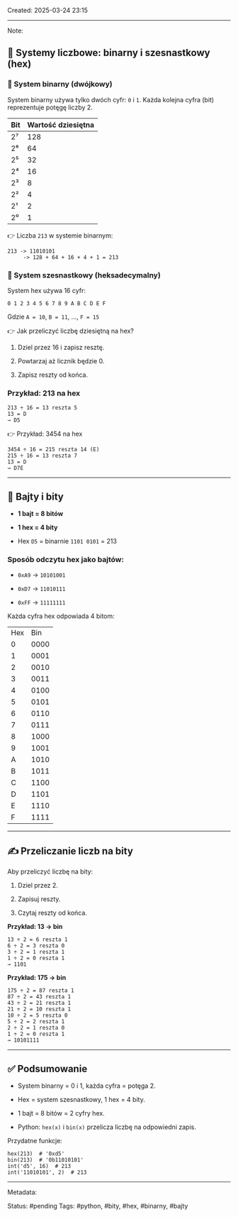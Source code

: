 Created: 2025-03-24 23:15

--- 
Note: 
## 🔢 Systemy liczbowe: binarny i szesnastkowy (hex)

### 🔹 System binarny (dwójkowy)

System binarny używa tylko dwóch cyfr: `0` i `1`. Każda kolejna cyfra (bit) reprezentuje potęgę liczby 2.

|Bit|Wartość dziesiętna|
|---|---|
|2⁷|128|
|2⁶|64|
|2⁵|32|
|2⁴|16|
|2³|8|
|2²|4|
|2¹|2|
|2⁰|1|

👉 Liczba `213` w systemie binarnym:

```
213 -> 11010101
     -> 128 + 64 + 16 + 4 + 1 = 213
```

### 🔹 System szesnastkowy (heksadecymalny)

System hex używa 16 cyfr:

```
0 1 2 3 4 5 6 7 8 9 A B C D E F
```

Gdzie `A = 10`, `B = 11`, ..., `F = 15`

👉 Jak przeliczyć liczbę dziesiętną na hex?

1. Dziel przez 16 i zapisz resztę.
    
2. Powtarzaj aż licznik będzie 0.
    
3. Zapisz reszty od końca.
    

### Przykład: 213 na hex

```
213 ÷ 16 = 13 reszta 5
13 = D
→ D5
```

👉 Przykład: 3454 na hex

```
3454 ÷ 16 = 215 reszta 14 (E)
215 ÷ 16 = 13 reszta 7
13 = D
→ D7E
```

---

## 🧠 Bajty i bity

- **1 bajt = 8 bitów**
    
- **1 hex = 4 bity**
    
- Hex `D5` = binarnie `1101 0101` = 213
    

### Sposób odczytu hex jako bajtów:

- `0xA9` → `10101001`
    
- `0xD7` → `11010111`
    
- `0xFF` → `11111111`
    

Każda cyfra hex odpowiada 4 bitom:

|   |   |
|---|---|
|Hex|Bin|
|0|0000|
|1|0001|
|2|0010|
|3|0011|
|4|0100|
|5|0101|
|6|0110|
|7|0111|
|8|1000|
|9|1001|
|A|1010|
|B|1011|
|C|1100|
|D|1101|
|E|1110|
|F|1111|

---

## ✍️ Przeliczanie liczb na bity

Aby przeliczyć liczbę na bity:

1. Dziel przez 2.
    
2. Zapisuj reszty.
    
3. Czytaj reszty od końca.
    

**Przykład: 13 → bin**

```
13 ÷ 2 = 6 reszta 1
6 ÷ 2 = 3 reszta 0
3 ÷ 2 = 1 reszta 1
1 ÷ 2 = 0 reszta 1
→ 1101
```

**Przykład: 175 → bin**

```
175 ÷ 2 = 87 reszta 1
87 ÷ 2 = 43 reszta 1
43 ÷ 2 = 21 reszta 1
21 ÷ 2 = 10 reszta 1
10 ÷ 2 = 5 reszta 0
5 ÷ 2 = 2 reszta 1
2 ÷ 2 = 1 reszta 0
1 ÷ 2 = 0 reszta 1
→ 10101111
```

---

## ✅ Podsumowanie

- System binarny = 0 i 1, każda cyfra = potęga 2.
    
- Hex = system szesnastkowy, 1 hex = 4 bity.
    
- 1 bajt = 8 bitów = 2 cyfry hex.
    
- Python: `hex(x)` i `bin(x)` przelicza liczbę na odpowiedni zapis.
    

Przydatne funkcje:

```
hex(213)  # '0xd5'
bin(213)  # '0b11010101'
int('d5', 16)  # 213
int('11010101', 2)  # 213
```
--- 
Metadata: 

Status: #pending 
Tags: #python, #bity, #hex, #binarny, #bajty